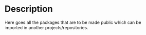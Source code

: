 # Description
Here goes all the packages that are to be made public which can be imported in another projects/repositories.

